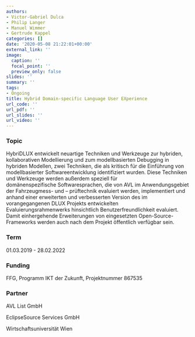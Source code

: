 ```yaml
---
authors:
- Victor-Gabriel Dulca
- Philip Langer
- Manuel Wimmer
- Gertrude Kappel
categories: []
date: '2020-05-08 21:22:01+00:00'
external_link: ''
image:
  caption: ''
  focal_point: ''
  preview_only: false
slides: ''
summary: ''
tags:
- Ongoing
title: Hybrid Domain-specific Language User EXperience
url_code: ''
url_pdf: ''
url_slides: ''
url_video: ''
---
```


### Topic

HybriDLUX entwickelt neuartige Techniken und Werkzeuge zur hybriden, kollaborativen&nbsp;Modellierung und zum modellbasierten Debugging in hybriden Modellen, zwei&nbsp;Techniken, die als kritisch für die Einführung von modellbasierter Softwareentwicklung identifiziert&nbsp;wurden. Diese Techniken und Werkzeuge werden außerdem speziell für domänenspezifische&nbsp;Softwaresprachen, die von AVL im Anwendungsgebiet der Fahrzeugmess- und –&nbsp;prüftechnik evaluiert werden, implementiert und anhand einer erweiterten und verbesserten&nbsp;Version des im vorangegangenen DLUX Projekts entwickelten Evaluierungsrahmenwerks&nbsp;hinsichtlich Benutzerfreundlichkeit evaluiert. Damit einhergehende Erweiterungen von eingesetzten&nbsp;Open-Source-Frameworks werden auch nach dem Projekt öffentlich verfügbar sein.

### Term

01.03.2019 - 28.02.2022

### Funding

FFG, Programm IKT der Zukunft, Projektnummer 867535

### Partner

AVL List GmbH

EclipseSource Services GmbH

Wirtschaftsuniversität Wien